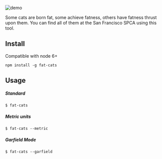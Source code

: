 ![demo](https://github.com/lexiross/fattest-cat/blob/master/demo.gif?raw=true)

Some cats are born fat, some achieve fatness, others have fatness thrust upon them. You can find all of them at the San Francisco SPCA using this tool.

## Install

Compatible with node 6+

`npm install -g fat-cats`

## Usage

##### Standard
`$ fat-cats`

##### Metric units
`$ fat-cats --metric`

##### Garfield Mode
`$ fat-cats --garfield`
